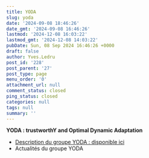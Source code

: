 ```yaml
---
title: YODA
slug: yoda
date: '2024-09-08 18:46:26'
date_gmt: '2024-09-08 16:46:26'
lastmod: '2024-12-08 16:03:22'
lastmod_gmt: '2024-12-08 14:03:22'
pubDate: Sun, 08 Sep 2024 16:46:26 +0000
draft: false
author: Yves.Ledru
post_id: '228'
post_parent: '27'
post_type: page
menu_order: '0'
attachment_url: null
comment_status: closed
ping_status: closed
categories: null
tags: null
summary: ''
---
```


**YODA : trustworthY and Optimal Dynamic Adaptation**

  * [Description du groupe YODA : disponible ici](https://gdr-gpl-2013-2024.imag.fr/Groupes/YODA/Description.html)
  * Actualités du groupe YODA


